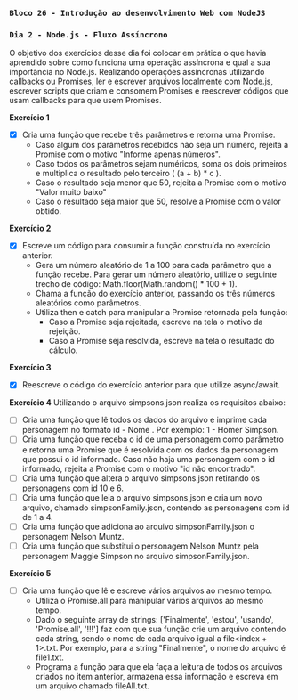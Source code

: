 ### `Bloco 26 - Introdução ao desenvolvimento Web com NodeJS`
### `Dia 2 - Node.js - Fluxo Assíncrono`

O objetivo dos exercícios desse dia foi colocar em prática o que havia aprendido sobre como funciona uma operação assíncrona e qual a sua importância no Node.js. Realizando operações assíncronas utilizando callbacks ou Promises, ler e escrever arquivos localmente com Node.js, escrever scripts que criam e consomem Promises e reescrever códigos que usam callbacks para que usem Promises.

**Exercício 1**
- [x] Cria uma função que recebe três parâmetros e retorna uma Promise.
    - Caso algum dos parâmetros recebidos não seja um número, rejeita a Promise com o motivo "Informe apenas números".
    - Caso todos os parâmetros sejam numéricos, soma os dois primeiros e multiplica o resultado pelo terceiro ( (a + b) * c ).
    - Caso o resultado seja menor que 50, rejeita a Promise com o motivo "Valor muito baixo"
    - Caso o resultado seja maior que 50, resolve a Promise com o valor obtido.

**Exercício 2**
- [x] Escreve um código para consumir a função construída no exercício anterior.
    - Gera um número aleatório de 1 a 100 para cada parâmetro que a função recebe. Para gerar um número aleatório, utilize o seguinte trecho de código: Math.floor(Math.random() * 100 + 1).
    - Chama a função do exercício anterior, passando os três números aleatórios como parâmetros.
    - Utiliza then e catch para manipular a Promise retornada pela função:
        - Caso a Promise seja rejeitada, escreve na tela o motivo da rejeição.
        - Caso a Promise seja resolvida, escreve na tela o resultado do cálculo.

**Exercício 3**
- [x] Reescreve o código do exercício anterior para que utilize async/await.

**Exercício 4**
Utilizando o arquivo simpsons.json realiza os requisitos abaixo:
- [ ] Cria uma função que lê todos os dados do arquivo e imprime cada personagem no formato id - Nome . Por exemplo: 1 - Homer Simpson.
- [ ] Cria uma função que receba o id de uma personagem como parâmetro e retorna uma Promise que é resolvida com os dados da personagem que possui o id informado. Caso não haja uma personagem com o id informado, rejeita a Promise com o motivo "id não encontrado".
- [ ] Cria uma função que altera o arquivo simpsons.json retirando os personagens com id 10 e 6.
- [ ] Cria uma função que leia o arquivo simpsons.json e cria um novo arquivo, chamado simpsonFamily.json, contendo as personagens com id de 1 a 4.
- [ ] Cria uma função que adiciona ao arquivo simpsonFamily.json o personagem Nelson Muntz.
- [ ] Cria uma função que substitui o personagem Nelson Muntz pela personagem Maggie Simpson no arquivo simpsonFamily.json.

**Exercício 5**
- [ ] Cria uma função que lê e escreve vários arquivos ao mesmo tempo.
  - Utiliza o Promise.all para manipular vários arquivos ao mesmo tempo.
  - Dado o seguinte array de strings: ['Finalmente', 'estou', 'usando', 'Promise.all', '!!!'] faz com que sua função crie um arquivo contendo cada string, sendo o nome de cada arquivo igual a file<index + 1>.txt. Por exemplo, para a string "Finalmente", o nome do arquivo é file1.txt.
  - Programa a função para que ela faça a leitura de todos os arquivos criados no item anterior, armazena essa informação e escreva em um arquivo chamado fileAll.txt.
